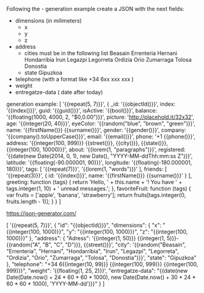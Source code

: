 Following the - generation example create a JSON with the next fields:
 
 - dimensions (in milimeters)
   - x
   - y
   - z
 - address 
    - cities must be in the following list 
        Beasain
        Errenteria
        Hernani
        Hondarribia
        Irun
        Legazpi
        Legorreta
        Ordizia
        Orio
        Zumarraga
        Tolosa
        Donostia
    - state 
        Gipuzkoa
 - telephone (with a format like +34 6xx xxx xxx )
 - weight
 - entregatze-data ( date after today)

generation example: 
[
  '{{repeat(5, 7)}}',
  {
    _id: '{{objectId()}}',
    index: '{{index()}}',
    guid: '{{guid()}}',
    isActive: '{{bool()}}',
    balance: '{{floating(1000, 4000, 2, "$0,0.00")}}',
    picture: 'http://placehold.it/32x32',
    age: '{{integer(20, 40)}}',
    eyeColor: '{{random("blue", "brown", "green")}}',
    name: '{{firstName()}} {{surname()}}',
    gender: '{{gender()}}',
    company: '{{company().toUpperCase()}}',
    email: '{{email()}}',
    phone: '+1 {{phone()}}',
    address: '{{integer(100, 999)}} {{street()}}, {{city()}}, {{state()}}, {{integer(100, 10000)}}',
    about: '{{lorem(1, "paragraphs")}}',
    registered: '{{date(new Date(2014, 0, 1), new Date(), "YYYY-MM-ddThh:mm:ss Z")}}',
    latitude: '{{floating(-90.000001, 90)}}',
    longitude: '{{floating(-180.000001, 180)}}',
    tags: [
      '{{repeat(7)}}',
      '{{lorem(1, "words")}}'
    ],
    friends: [
      '{{repeat(3)}}',
      {
        id: '{{index()}}',
        name: '{{firstName()}} {{surname()}}'
      }
    ],
    greeting: function (tags) {
      return 'Hello, ' + this.name + '! You have ' + tags.integer(1, 10) + ' unread messages.';
    },
    favoriteFruit: function (tags) {
      var fruits = ['apple', 'banana', 'strawberry'];
      return fruits[tags.integer(0, fruits.length - 1)];
    }
  }
]

https://json-generator.com/

[
  '{{repeat(5, 7)}}',
  {
    "id": "{{objectId()}}",
    "dimensions": {
      "x": "{{integer(100, 1000)}}",
      "y": "{{integer(100, 1000)}}",
      "z": "{{integer(100, 1000)}}"
    },
    "address": {
      "Adress": '{{integer(1, 50)}} {{integer(1, 5)}}-{{random("A", "B", "C", "D")}}, {{street()}}',
      "city": '{{random("Beasain", "Errenteria", "Hernani", "Hondarribia", "Irun", "Legazpi", "Legorreta", "Ordizia", "Orio", "Zumarraga", "Tolosa", "Donostia")}}',
      "state": "Gipuzkoa"
    },
    "telephone": "+34 6{{integer(10, 99)}} {{integer(100, 999)}} {{integer(100, 999)}}",
    "weight": '{{floating(1, 25, 2)}}',
    "entregatze-data": "{{date(new Date(Date.now() + 24 * 60 * 60 * 1000), new Date(Date.now() + 30 * 24 * 60 * 60 * 1000), 'YYYY-MM-dd')}}"
  }
]